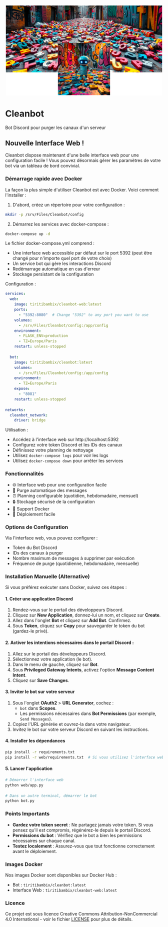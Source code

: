 <p align="center">
  <img src="https://raw.githubusercontent.com/tiritibambix/cleanbot/refs/heads/main/web/assets/Banner.png" width="500" />
</p>

# Cleanbot
Bot Discord pour purger les canaux d'un serveur

## Nouvelle Interface Web !

Cleanbot dispose maintenant d'une belle interface web pour une configuration facile ! Vous pouvez désormais gérer les paramètres de votre bot via un tableau de bord convivial.

### Démarrage rapide avec Docker

La façon la plus simple d'utiliser Cleanbot est avec Docker. Voici comment l'installer :

1. D'abord, créez un répertoire pour votre configuration :
```bash
mkdir -p /srv/Files/Cleanbot/config
```

2. Démarrez les services avec docker-compose :
```bash
docker-compose up -d
```

Le fichier docker-compose.yml comprend :
- Une interface web accessible par défaut sur le port 5392 (peut être changé pour n'importe quel port de votre choix)
- Un service bot qui gère les interactions Discord
- Redémarrage automatique en cas d'erreur
- Stockage persistant de la configuration

Configuration :
```yaml
services:
  web:
    image: tiritibambix/cleanbot-web:latest
    ports:
      - "5392:8080"  # Change "5392" to any port you want to use
    volumes:
      - /srv/Files/Cleanbot/config:/app/config
    environment:
      - FLASK_ENV=production
      - TZ=Europe/Paris
    restart: unless-stopped

  bot:
    image: tiritibambix/cleanbot:latest
    volumes:
      - /srv/Files/Cleanbot/config:/app/config
    environment:
      - TZ=Europe/Paris
    expose:
      - "8081"
    restart: unless-stopped

networks:
  cleanbot_network:
    driver: bridge
```

Utilisation :
- Accédez à l'interface web sur http://localhost:5392
- Configurez votre token Discord et les IDs des canaux
- Définissez votre planning de nettoyage
- Utilisez `docker-compose logs` pour voir les logs
- Utilisez `docker-compose down` pour arrêter les services

### Fonctionnalités

- 🌐 Interface web pour une configuration facile
- 🔄 Purge automatique des messages
- ⏰ Planning configurable (quotidien, hebdomadaire, mensuel)
- 🔒 Stockage sécurisé de la configuration
- 🐳 Support Docker
- 🚀 Déploiement facile

### Options de Configuration

Via l'interface web, vous pouvez configurer :
- Token du Bot Discord
- IDs des canaux à purger
- Nombre maximum de messages à supprimer par exécution
- Fréquence de purge (quotidienne, hebdomadaire, mensuelle)

### Installation Manuelle (Alternative)

Si vous préférez exécuter sans Docker, suivez ces étapes :

#### 1. **Créer une application Discord**

1. Rendez-vous sur le portail des développeurs Discord.
2. Cliquez sur **New Application**, donnez-lui un nom, et cliquez sur **Create**.
3. Allez dans l'onglet **Bot** et cliquez sur **Add Bot**. Confirmez.
4. Sous **Token**, cliquez sur **Copy** pour sauvegarder le token du bot (gardez-le privé).

#### 2. **Activer les intentions nécessaires dans le portail Discord :**

1. Allez sur le portail des développeurs Discord.
2. Sélectionnez votre application (le bot).
3. Dans le menu de gauche, cliquez sur **Bot**.
4. Sous **Privileged Gateway Intents**, activez l'option **Message Content Intent**.
5. Cliquez sur **Save Changes**.

#### 3. **Inviter le bot sur votre serveur**

1. Sous l'onglet **OAuth2** > **URL Generator**, cochez : 
    - `bot` dans **Scopes**.
    - Les permissions nécessaires dans **Bot Permissions** (par exemple, `Send Messages`).
2. Copiez l'URL générée et ouvrez-la dans votre navigateur.
3. Invitez le bot sur votre serveur Discord en suivant les instructions.

#### 4. **Installer les dépendances**

```bash
pip install -r requirements.txt
pip install -r web/requirements.txt  # Si vous utilisez l'interface web
```

#### 5. **Lancer l'application**

```bash
# Démarrer l'interface web
python web/app.py

# Dans un autre terminal, démarrer le bot
python bot.py
```

### Points Importants

- **Gardez votre token secret** : Ne partagez jamais votre token. Si vous pensez qu'il est compromis, régénérez-le depuis le portail Discord.
- **Permissions du bot** : Vérifiez que le bot a bien les permissions nécessaires sur chaque canal.
- **Testez localement** : Assurez-vous que tout fonctionne correctement avant le déploiement.

### Images Docker

Nos images Docker sont disponibles sur Docker Hub :
- Bot : `tiritibambix/cleanbot:latest`
- Interface Web : `tiritibambix/cleanbot-web:latest`

### Licence

Ce projet est sous licence Creative Commons Attribution-NonCommercial 4.0 International - voir le fichier [LICENSE](LICENSE) pour plus de détails.
